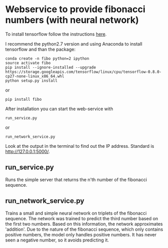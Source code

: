 # Webservice to provide fibonacci numbers (with neural network)

To install tensorflow follow the instructions 
[here](https://www.tensorflow.org/versions/r0.9/get_started/os_setup.html#anaconda-installation).

I recommend the python2.7 version and using Anaconda to install tensorflow and than the package:

    conda create -n fibo python=2 ipython
    source activate fibo
    pip install --ignore-installed --upgrade https://storage.googleapis.com/tensorflow/linux/cpu/tensorflow-0.8.0-cp27-none-linux_x86_64.whl
    python setup.py install
or

    pip install fibo
    
    
After installation you can start the web-service with 

    run_service.py
or 

    run_network_service.py

Look at the output in the terminal to find out the IP address. Standard is http://127.0.0.1:5000/.


## run_service.py
Runs the simple server that returns the n'th number of the fibonacci sequence.

## run_network_service.py
Trains a small and simple neural network on triplets of the fibonacci sequence. The network was trained to predict the third number based on the first two numbers. Based on this information, the network approximates 'addition'. Due to the nature of the fibonacci sequence, which only contains positive numbers, the model only handles positive numbers. It has never seen a negative number, so it avoids predicting it.

